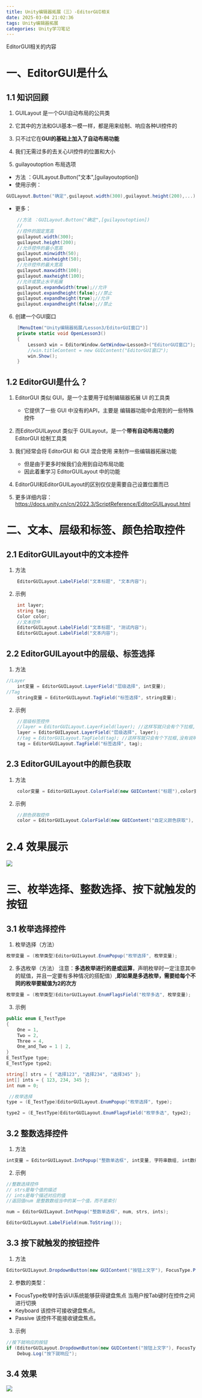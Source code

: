 ```yaml
---
title: Unity编辑器拓展（三）-EditorGUI相关
date: 2025-03-04 21:02:36
tags: Unity编辑器拓展
categories: Unity学习笔记
---
```


EditorGUI相关的内容

<!--more-->

# 一、EditorGUI是什么
## 1.1 知识回顾

1. GUILayout 是一个GUI自动布局的公共类
2. 它其中的方法和GUI基本一模一样，都是用来绘制、响应各种UI控件的
3. 只不过它在**GUI的基础上加入了自动布局功能**
4. 我们无需过多的去关心UI控件的位置和大小

5. guilayoutoption 布局选项
- 方法 ：GUILayout.Button("文本",[guilayoutoption])
- 使用示例：
```cs
GUILayout.Button("确定",guilayout.width(300),guilayout.height(200),...)
```
- 更多：
```cs
    //方法 ：GUILayout.Button("确定",[guilayoutoption])
    //
    //控件的固定宽高
    guilayout.width(300);
    guilayout.height(200);
    //允许控件的最小宽高
    guilayout.minwidth(50);
    guilayout.minheight(50);
    //允许控件的最大宽高
    guilayout.maxwidth(100);
    guilayout.maxheight(100);
    //允许或禁止水平拓展
    guilayout.expandwidth(true);//允许
    guilayout.expandheight(false);//禁止
    guilayout.expandheight(true);//允许
    guilayout.expandheight(false);//禁止
```

6. 创建一个GUI窗口
```cs
    [MenuItem("Unity编辑器拓展/Lesson3/EditorGUI窗口")]
    private static void OpenLesson3()
    {
        Lesson3 win = EditorWindow.GetWindow<Lesson3>("EditorGUI窗口");
        //win.titleContent = new GUIContent("EditorGUI窗口"); 
        win.Show();
    }
```

## 1.2 EditorGUI是什么？
1. EditorGUI 类似 GUI，是一个主要用于绘制编辑器拓展 UI 的工具类
   - 它提供了一些 GUI 中没有的API，主要是 编辑器功能中会用到的一些特殊控件
2. 而EditorGUILayout 类似于 GUILayout，是一个**带有自动布局功能的** EditorGUI 绘制工具类

3. 我们经常会将 EditorGUI 和 GUI 混合使用 来制作一些编辑器拓展功能
    - 但是由于更多时候我们会用到自动布局功能
    - 因此着重学习 EditorGUILayout 中的功能
4. EditorGUI和EditorGUILayout的区别仅仅是需要自己设置位置而已

5. 更多详细内容：https://docs.unity.cn/cn/2022.3/ScriptReference/EditorGUILayout.html


# 二、文本、层级和标签、颜色拾取控件
## 2.1 EditorGUILayout中的文本控件
1. 方法
```CS
    EditorGUILayout.LabelField("文本标题", "文本内容");
```
2. 示例
```CS
    int layer;
    string tag;
    Color color;
    //文本控件
    EditorGUILayout.LabelField("文本标题", "测试内容");
    EditorGUILayout.LabelField("文本内容");
```
## 2.2 EditorGUILayout中的层级、标签选择
1. 方法
```CS
//Layer
    int变量 = EditorGUILayout.LayerField("层级选择", int变量);
//Tag
    string变量 = EditorGUILayout.TagField("标签选择", string变量);
```
2. 示例
```cs
    //层级标签控件
    //layer = EditorGUILayout.LayerField(layer); //这样写就只会有个下拉框,没有说明文本
    layer = EditorGUILayout.LayerField("层级选择", layer);
    //tag = EditorGUILayout.TagField(tag); //这样写就只会有个下拉框,没有说明文本
    tag = EditorGUILayout.TagField("标签选择", tag);
```
## 2.3 EditorGUILayout中的颜色获取
1. 方法
```CS
    color变量 = EditorGUILayout.ColorField(new GUIContent("标题"),color变量, 是否显示拾色器, 是否显示透明度通道, 是否支持HDR);
```
2. 示例
```cs
    //颜色获取控件
    color = EditorGUILayout.ColorField(new GUIContent("自定义颜色获取"), color, true, false, false);
```

# 2.4 效果展示

![](./三-EditorGUI相关/文本、层级和标签、颜色拾取控件%20效果.png)


# 三、枚举选择、整数选择、按下就触发的按钮

## 3.1 枚举选择控件
1. 枚举选择（方法）
```cs
枚举变量 = (枚举类型)EditorGUILayout.EnumPopup("枚举选择", 枚举变量);
```
2. 多选枚举（方法）
注意：**多选枚举进行的是或运算**，声明枚举时一定注意其中的赋值，并且一定要有多种情况的搭配值）,**即如果是多选枚举，需要给每个不同的枚举要赋值为2的次方**
```cs
枚举变量 = (枚举类型)EditorGUILayout.EnumFlagsField("枚举多选", 枚举变量);
```
3. 示例
```cs
public enum E_TestType
{
    One = 1,
    Two = 2,
    Three = 4,
    One_and_Two = 1 | 2,
}
E_TestType type;
E_TestType type2;

string[] strs = { "选择123", "选择234", "选择345" };
int[] ints = { 123, 234, 345 };
int num = 0;

 //枚举选择
type = (E_TestType)EditorGUILayout.EnumPopup("枚举选择", type);

type2 = (E_TestType)EditorGUILayout.EnumFlagsField("枚举多选", type2);
```
## 3.2 整数选择控件
1. 方法
```cs
int变量 = EditorGUILayout.IntPopup("整数单选框", int变量, 字符串数组, int数组);
```
2. 示例
```cs
//整数选择控件
// strs是每个值的描述
// ints是每个描述对应的值
//返回值num 是整数数组当中的某一个值，而不是索引

num = EditorGUILayout.IntPopup("整数单选框", num, strs, ints);

EditorGUILayout.LabelField(num.ToString());
```
## 3.3 按下就触发的按钮控件

1. 方法
```cs
EditorGUILayout.DropdownButton(new GUIContent("按钮上文字"), FocusType.Passive)
```
2. 参数的类型：
- FocusType枚举时告诉UI系统能够获得键盘焦点 当用户按Tab键时在控件之间进行切换
- Keyboard	该控件可接收键盘焦点。
- Passive 该控件不能接收键盘焦点。

3. 示例
```cs
//按下就响应的按钮
if (EditorGUILayout.DropdownButton(new GUIContent("按钮上文字"), FocusType.Passive))
    Debug.Log("按下就响应");
```
## 3.4 效果

![](./三-EditorGUI相关/L5枚举选择、整数选择、按下就触发的按钮.png)